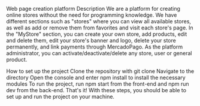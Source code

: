 Web page creation platform
Description
We are a platform for creating online stores without the need for programming knowledge. We have different sections such as "stores" where you can view all available stores, as well as add or remove them from favorites and visit each store's page. In the "MyStore" section, you can create your own store, add products, edit and delete them, edit your store's banner and logo, delete your store permanently, and link payments through MercadoPago. As the platform administrator, you can activate/deactivate/delete any store, user or general product.

How to set up the project
Clone the repository with git clone
Navigate to the directory
Open the console and enter npm install to install the necessary modules
To run the project, run npm start from the front-end and npm run dev from the back-end.
That's it! With these steps, you should be able to set up and run the project on your machine.
